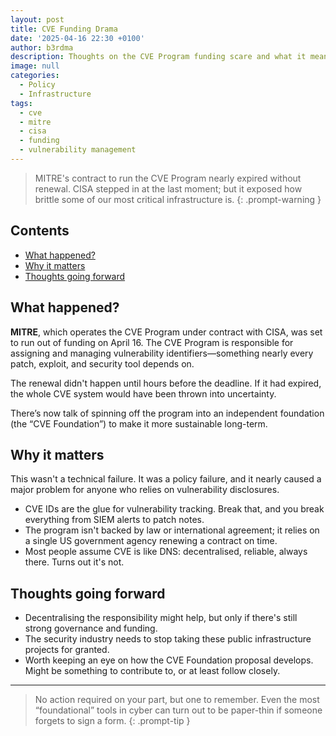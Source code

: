 ```yaml
---
layout: post
title: CVE Funding Drama
date: '2025-04-16 22:30 +0100'
author: b3rdma
description: Thoughts on the CVE Program funding scare and what it means for cybersecurity
image: null
categories:
  - Policy
  - Infrastructure
tags:
  - cve
  - mitre
  - cisa
  - funding
  - vulnerability management
---
```

<!-- prettier-ignore-start -->
> MITRE's contract to run the CVE Program nearly expired without renewal. CISA stepped in at the last moment; but it exposed how brittle some of our most critical infrastructure is.
{: .prompt-warning }
<!-- prettier-ignore-end -->

## Contents

<!-- toc -->

- [What happened?](#what-happened)
- [Why it matters](#why-it-matters)
- [Thoughts going forward](#thoughts-going-forward)

<!-- tocstop -->

## What happened?

**MITRE**, which operates the CVE Program under contract with CISA, was set to run
out of funding on April 16. The CVE Program is responsible for assigning and
managing vulnerability identifiers—something nearly every patch, exploit, and
security tool depends on.

The renewal didn't happen until hours before the deadline. If it had expired,
the whole CVE system would have been thrown into uncertainty.

There’s now talk of spinning off the program into an independent foundation (the
“CVE Foundation”) to make it more sustainable long-term.

## Why it matters

This wasn't a technical failure. It was a policy failure, and it nearly caused a
major problem for anyone who relies on vulnerability disclosures.

- CVE IDs are the glue for vulnerability tracking. Break that, and you break
  everything from SIEM alerts to patch notes.
- The program isn't backed by law or international agreement; it relies on a
  single US government agency renewing a contract on time.
- Most people assume CVE is like DNS: decentralised, reliable, always there.
  Turns out it's not.

## Thoughts going forward

- Decentralising the responsibility might help, but only if there's still strong
  governance and funding.
- The security industry needs to stop taking these public infrastructure
  projects for granted.
- Worth keeping an eye on how the CVE Foundation proposal develops. Might be
  something to contribute to, or at least follow closely.

---

<!-- prettier-ignore-start -->
> No action required on your part, but one to remember. Even the most “foundational” tools in cyber can turn out to be paper-thin if someone forgets to sign a form.
{: .prompt-tip }
<!-- prettier-ignore-end -->

